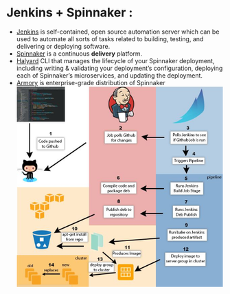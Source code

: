 # Jenkins + Spinnaker :
  + [Jenkins](https://www.jenkins.io/doc/) is self-contained, open source automation server which can be used to automate all sorts of tasks related to building, testing, and delivering or deploying software.
  + [Spinnaker](https://www.spinnaker.io/) is a continuous **delivery** platform.
  + [Halyard](https://www.spinnaker.io/setup/install/halyard/) CLI that manages the lifecycle of your Spinnaker deployment, including writing & validating your deployment’s configuration, deploying each of Spinnaker’s microservices, and updating the deployment.
  + [Armory](https://www.armory.io/) is enterprise-grade distribution of Spinnaker
![Pipeline](https://github.com/SunnyOswal/prep/blob/master/images/jenkins-spinnaker.JPG)

